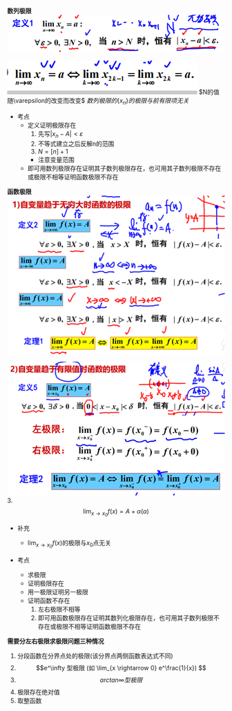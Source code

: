 **数列极限**  
![](../../picture/数列极限.png)  

![](../../picture/数列极限2.png)
$N的值随\varepsilon的改变而改变$
$数列极限的\{x_n\}的极限与前有限项无关$  
- 考点  
    - 定义证明极限存在  
      1. 先写$|x_n-A |< \varepsilon$
      2. 不等式建立之后反解n的范围
      3. $N = [n]+1$  
      - 注意变量范围
    - 即可用数列极限存在证明其子数列极限存在，也可用其子数列极限不存在或极限不相等证明函数极限不存在

**函数极限**  
![](../../picture/函数极限.png)

![](../../picture/函数极限2.png)
![](../../picture/函数极限3.png)  
3. $$\lim_{x\rightarrow x_0}f(x) = A+\alpha(a)$$
- 补充  
  - $\lim_{x \rightarrow x_0}f(x)$的极限与$x_0$点无关


- 考点  
  - 求极限
  - 证明极限存在  
  - 用一极限证明另一极限
  - 证明函数不存在  
    1. 左右极限不相等  
    2. 即可用函数极限存在证明其数列化极限存在，也可用其子数列极限不存在或极限不相等证明函数极限不存在



**需要分左右极限求极限问题三种情况**  
1. 分段函数在分界点处的极限(该分界点两侧函数表达式不同)
2. $$e^\infty 型极限 (如 \lim_{x \rightarrow 0} e^\frac{1}{x}) $$
3. $$arctan\infty 型极限$$
4. 极限存在绝对值
5. 取整函数
